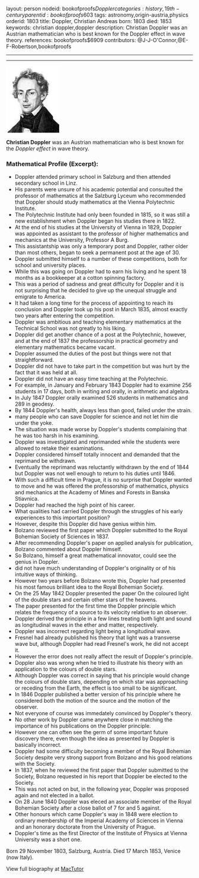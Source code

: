 layout: person
nodeid: bookofproofs$Doppler
categories: history,19th-century
parentid: bookofproofs$603
tags: astronomy,origin-austria,physics
orderid: 1803
title: Doppler, Christian Andreas
born: 1803
died: 1853
keywords: christian doppler,doppler
description: Christian Doppler was an Austrian mathematician who is best known for the Doppler effect in wave theory.
references: bookofproofs$6909
contributors: @J-J-O'Connor,@E-F-Robertson,bookofproofs

---



---

![Doppler.jpg](https://github.com/bookofproofs/bookofproofs.github.io/blob/main/_sources/_assets/images/portraits/Doppler.jpg?raw=true)

**Christian Doppler** was an Austrian mathematician who is best known for the _Doppler effect_ in wave theory.

### Mathematical Profile (Excerpt):
* Doppler attended primary school in Salzburg and then attended secondary school in Linz.
* His parents were unsure of his academic potential and consulted the professor of mathematics at the Salzburg Lyceum who recommended that Doppler should study mathematics at the Vienna Polytechnic Institute.
* The Polytechnic Institute had only been founded in 1815, so it was still a new establishment when Doppler began his studies there in 1822.
* At the end of his studies at the University of Vienna in 1829, Doppler was appointed as assistant to the professor of higher mathematics and mechanics at the University, Professor A Burg.
* This assistantship was only a temporary post and Doppler, rather older than most others, began to seek a permanent post at the age of 30.
* Doppler submitted himself to a number of these competitions, both for school and university places.
* While this was going on Doppler had to earn his living and he spent 18 months as a bookkeeper at a cotton spinning factory.
* This was a period of sadness and great difficulty for Doppler and it is not surprising that he decided to give up the unequal struggle and emigrate to America.
* It had taken a long time for the process of appointing to reach its conclusion and Doppler took up his post in March 1835, almost exactly two years after entering the competition.
* Doppler was ambitious and teaching elementary mathematics at the Technical School was not greatly to his liking.
* Doppler did get another chance of a post at the Polytechnic, however, and at the end of 1837 the professorship in practical geometry and elementary mathematics became vacant.
* Doppler assumed the duties of the post but things were not that straightforward.
* Doppler did not have to take part in the competition but was hurt by the fact that it was held at all.
* Doppler did not have an easy time teaching at the Polytechnic.
* For example, in January and February 1843 Doppler had to examine 256 students in 17 days, both in writing and orally, in arithmetic and algebra.
* In July 1847 Doppler orally examined 526 students in mathematics and 289 in geodesy.
* By 1844 Doppler's health, always less than good, failed under the strain.
* many people who can save Doppler for science and not let him die under the yoke.
* The situation was made worse by Doppler's students complaining that he was too harsh in his examining.
* Doppler was investigated and reprimanded while the students were allowed to retake their examinations.
* Doppler considered himself totally innocent and demanded that the reprimand be withdrawn.
* Eventually the reprimand was reluctantly withdrawn by the end of 1844 but Doppler was not well enough to return to his duties until 1846.
* With such a difficult time in Prague, it is no surprise that Doppler wanted to move and he was offered the professorship of mathematics, physics and mechanics at the Academy of Mines and Forests in Banska Stiavnica.
* Doppler had reached the high point of his career.
* What qualities had carried Doppler through the struggles of his early experiences to this important position?
* However, despite this Doppler did have genius within him.
* Bolzano reviewed the first paper which Doppler submitted to the Royal Bohemian Society of Sciences in 1837.
* After recommending Doppler's paper on applied analysis for publication, Bolzano commented about Doppler himself.
* So Bolzano, himself a great mathematical innovator, could see the genius in Doppler.
* did not have much understanding of Doppler's originality or of his intuitive ways of thinking.
* However two years before Bolzano wrote this, Doppler had presented his most famous brilliant idea to the Royal Bohemian Society.
* On the 25 May 1842 Doppler presented the paper On the coloured light of the double stars and certain other stars of the heavens.
* The paper presented for the first time the Doppler principle which relates the frequency of a source to its velocity relative to an observer.
* Doppler derived the principle in a few lines treating both light and sound as longitudinal waves in the ether and matter, respectively.
* Doppler was incorrect regarding light being a longitudinal wave.
* Fresnel had already published his theory that light was a transverse wave but, although Doppler had read Fresnel's work, he did not accept it.
* However the error does not really affect the result of Doppler's principle.
* Doppler also was wrong when he tried to illustrate his theory with an application to the colours of double stars.
* Although Doppler was correct in saying that his principle would change the colours of double stars, depending on which star was approaching or receding from the Earth, the effect is too small to be significant.
* In 1846 Doppler published a better version of his principle where he considered both the motion of the source and the motion of the observer.
* Not everyone of course was immedately convinced by Doppler's theory.
* No other work by Doppler came anywhere close in matching the importance of his publications on the Doppler principle.
* However one can often see the germ of some important future discovery there, even though the idea as presented by Doppler is basically incorrect.
* Doppler had some difficulty becoming a member of the Royal Bohemian Society despite very strong support from Bolzano and his good relations with the Society.
* In 1837, when he reviewed the first paper that Doppler submitted to the Society, Bolzano requested in his report that Doppler be elected to the Society.
* This was not acted on but, in the following year, Doppler was proposed again and not elected in a ballot.
* On 28 June 1840 Doppler was eleced an associate member of the Royal Bohemian Society after a close ballot of 7 for and 5 against.
* Other honours which came Doppler's way in 1848 were election to ordinary membership of the Imperial Academy of Sciences in Vienna and an honorary doctorate from the University of Prague.
* Doppler's time as the first Director of the Institute of Physics at Vienna University was a short one.

Born 29 November 1803, Salzburg, Austria. Died 17 March 1853, Venice (now Italy).

View full biography at [MacTutor](https://mathshistory.st-andrews.ac.uk/Biographies/Doppler/)
